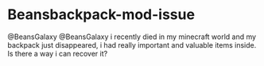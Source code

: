 # Beansbackpack-mod-issue
@BeansGalaxy
@BeansGalaxy i recently died in my minecraft world and my backpack just disappeared, i had really important and valuable items inside. Is there a way i can recover it?
